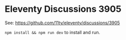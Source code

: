 # Eleventy Discussions 3905
See: https://github.com/11ty/eleventy/discussions/3905


`npm install && npm run dev` to install and run.